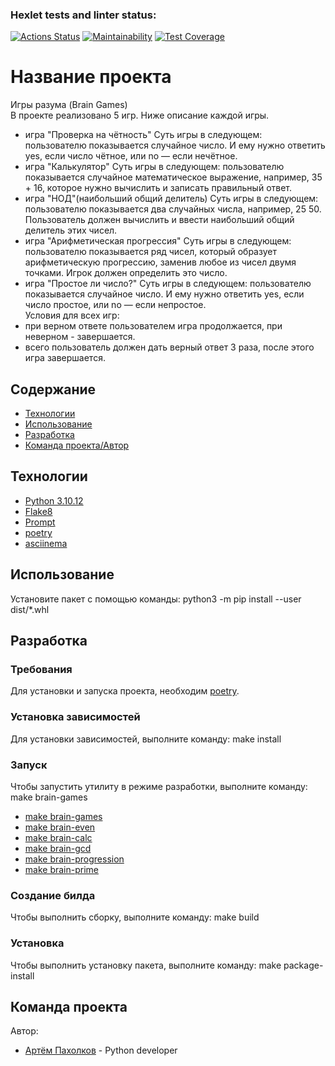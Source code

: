 ### Hexlet tests and linter status:
[![Actions Status](https://github.com/artpah/python-project-49/actions/workflows/hexlet-check.yml/badge.svg)](https://github.com/artpah/python-project-49/actions)
[![Maintainability](https://api.codeclimate.com/v1/badges/a99a88d28ad37a79dbf6/maintainability)](https://codeclimate.com/github/codeclimate/codeclimate/maintainability)
[![Test Coverage](https://api.codeclimate.com/v1/badges/a99a88d28ad37a79dbf6/test_coverage)](https://codeclimate.com/github/codeclimate/codeclimate/test_coverage)

# Название проекта
Игры разума (Brain Games)  
В проекте реализовано 5 игр. Ниже описание каждой игры.
- игра "Проверка на чётность"
Суть игры в следующем: пользователю показывается случайное число. И ему нужно ответить yes, если число чётное, или no — если нечётное.
- игра "Калькулятор"
Суть игры в следующем: пользователю показывается случайное математическое выражение, например, 35 + 16, которое нужно вычислить и записать правильный ответ.
- игра "НОД"(наибольший общий делитель)
Суть игры в следующем: пользователю показывается два случайных числа, например, 25 50. Пользователь должен вычислить и ввести наибольший общий делитель этих чисел.
- игра "Арифметическая прогрессия"
Суть игры в следующем: пользователю показывается ряд чисел, который образует арифметическую прогрессию, заменив любое из чисел двумя точками. Игрок должен определить это число.
- игра "Простое ли число?"
Суть игры в следующем: пользователю показывается случайное число. И ему нужно ответить yes, если число простое, или no — если непростое.  
 Условия для всех игр:
- при верном ответе пользователем игра продолжается, при неверном - завершается.
- всего пользователь должен дать верный ответ 3 раза, после этого игра завершается.

## Содержание
- [Технологии](#технологии)
- [Использование](#использование)
- [Разработка](#разработка)
- [Команда проекта/Автор](#команда-проекта)

## Технологии
- [Python 3.10.12](https://www.python.org/)
- [Flake8](https://pypi.org/project/flake8/)
- [Prompt](https://pypi.org/project/prompt/)
- [poetry](https://python-poetry.org/)
- [asciinema](https://acciinema.org/)

## Использование
Установите пакет с помощью команды:
python3 -m pip install --user dist/*.whl

## Разработка

### Требования
Для установки и запуска проекта, необходим [poetry](https://python-poetry.org/).

### Установка зависимостей
Для установки зависимостей, выполните команду:
make install

### Запуск
Чтобы запустить утилиту в режиме разработки, выполните команду:
make brain-games
- [make brain-games](https://asciinema.org/a/466YtC9O1qldbScDNMb4PJsND/)
- [make brain-even](https://asciinema.org/a/SPsLRUeDvJU0nx0Uq9znoKOFF/)
- [make brain-calc](https://asciinema.org/a/tsSIGmyg1TR5MFBaFgdJrkaOB/)
- [make brain-gcd](https://asciinema.org/a/RDnAAIvX72n0f7BOiefhgvq63/)
- [make brain-progression](https://asciinema.org/a/NV7nfpBUqX23s68yNz7mimOuj/)
- [make brain-prime](https://asciinema.org/a/KEF9CbYvXfegkAF0fPLIq7yUp/)

### Создание билда
Чтобы выполнить сборку, выполните команду:
make build

### Установка
Чтобы выполнить установку пакета, выполните команду:
make package-install

## Команда проекта
Автор:

- [Артём Пахолков](https://github.com/artpah) -
Python developer
